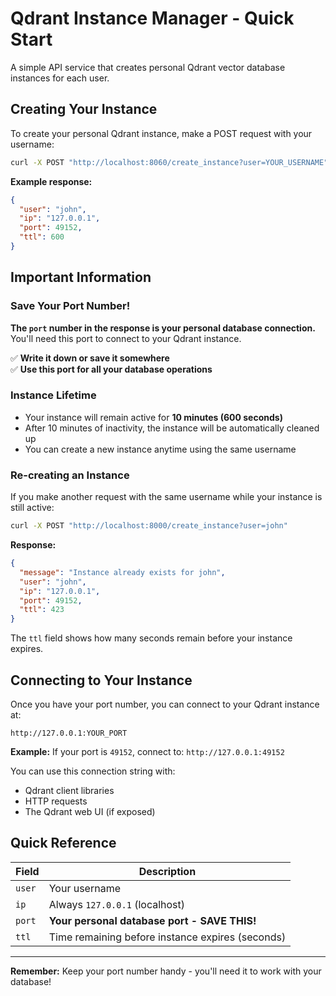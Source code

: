# Qdrant Instance Manager - Quick Start

A simple API service that creates personal Qdrant vector database instances for each user.

## Creating Your Instance

To create your personal Qdrant instance, make a POST request with your username:

```bash
curl -X POST "http://localhost:8060/create_instance?user=YOUR_USERNAME" | jq
```

**Example response:**
```json
{
  "user": "john",
  "ip": "127.0.0.1",
  "port": 49152,
  "ttl": 600
}
```

## Important Information

### Save Your Port Number!

**The `port` number in the response is your personal database connection.** You'll need this port to connect to your Qdrant instance.

✅ **Write it down or save it somewhere**  
✅ **Use this port for all your database operations**

### Instance Lifetime

- Your instance will remain active for **10 minutes (600 seconds)**
- After 10 minutes of inactivity, the instance will be automatically cleaned up
- You can create a new instance anytime using the same username

### Re-creating an Instance

If you make another request with the same username while your instance is still active:

```bash
curl -X POST "http://localhost:8000/create_instance?user=john"
```

**Response:**
```json
{
  "message": "Instance already exists for john",
  "user": "john",
  "ip": "127.0.0.1",
  "port": 49152,
  "ttl": 423
}
```

The `ttl` field shows how many seconds remain before your instance expires.

## Connecting to Your Instance

Once you have your port number, you can connect to your Qdrant instance at:

```
http://127.0.0.1:YOUR_PORT
```

**Example:**
If your port is `49152`, connect to: `http://127.0.0.1:49152`

You can use this connection string with:
- Qdrant client libraries
- HTTP requests
- The Qdrant web UI (if exposed)

## Quick Reference

| Field | Description |
|-------|-------------|
| `user` | Your username |
| `ip` | Always `127.0.0.1` (localhost) |
| `port` | **Your personal database port - SAVE THIS!** |
| `ttl` | Time remaining before instance expires (seconds) |

---

**Remember:** Keep your port number handy - you'll need it to work with your database!